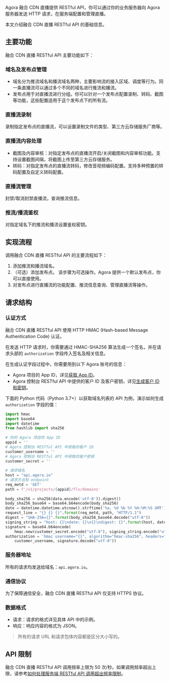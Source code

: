 Agora 融合 CDN 直播提供 RESTful API，你可以通过你的业务服务器向 Agora 服务器发送 HTTP 请求，在服务端配置和管理直播。

本文介绍融合 CDN 直播 RESTful API 的基础信息。

## 主要功能

融合 CDN 直播 RESTful API 主要功能如下：

### 域名及发布点管理

- 域名分为推流域名和播流域名两种，主要影响流的接入区域、调度等行为。同一条直播流可以通过多个不同的域名进行推流和播流。
- 发布点用于对直播流进行分组。你可以针对一个发布点配置录制、转码、截图等功能，这些配置适用于这个发布点下的所有流。

### 直播流录制

录制指定发布点的直播流，可以设置录制文件的类型、第三方云存储服务厂商等。

### 直播流内容处理

- 截图及内容审核：对指定发布点的直播流开启/关闭截图和内容审核功能。支持设置截图间隔，将截图上传至第三方云存储服务。
- 转码：对指定发布点的直播流转码，修改音视频编码配置。支持多种预置的转码配置及自定义转码配置。

### 直播流管理

封禁/取消封禁直播流，查询推流信息。

### 推流/播流鉴权

对指定域名下的推流和播流设置鉴权密钥。

## 实现流程

调用融合 CDN 直播 RESTful API 的主要流程如下：

1. 添加推流和播流域名。
2. （可选）添加发布点。
   该步骤为可选操作。Agora 提供一个默认发布点，你可以直接使用。
3. 对发布点进行直播流的功能配置、推流信息查询、管理直播流等操作。

## 请求结构

### 认证方式

融合 CDN 直播 RESTful API 使用 HTTP HMAC (Hash-based Message Authentication Code) 认证。

在发送 HTTP 请求时，你需要通过 HMAC-SHA256 算法生成一个签名，并在请求头部的 `authorization` 字段传入签名及相关信息。

在生成认证字段过程中，你需要用到以下 Agora 账号的信息：

- Agora 项目的 App ID，详见[获取 App ID](https://docs.agora.io/cn/Agora%20Platform/get_appid_token?platform=All%20Platforms#获取-app-id)。
- Agora 控制台 RESTful API 中提供的客户 ID 及客户密钥，详见[生成客户 ID 和密钥](https://docs.agora.io/cn/Agora%20Platform/get_appid_token?platform=All%20Platforms#生成客户-id-和密钥)。

下面的 Python 代码（Python 3.7+）以获取域名列表的 API 为例，演示如何生成 `authorization` 字段的值：

```python
import hmac
import base64
import datetime
from hashlib import sha256
 
# 你的 Agora 项目的 App ID
appid = ''
# Agora 控制台 RESTful API 中获取的客户 ID
customer_username = ''
# Agora 控制台 RESTful API 中获取的客户密钥
customer_secret = ''
 
# 请求域名
host = "api.agora.io"
# 请求方法和 endpoint
req_metd = 'GET'
path = f'/v1/projects/{appid}/fls/domains'
 
body_sha256 = sha256(data.encode('utf-8')).digest()
body_sha256_base64 = base64.b64encode(body_sha256)
date = datetime.datetime.utcnow().strftime('%a, %d %b %Y %H:%M:%S GMT')
request_line = "{} {} {}".format(req_metd, path, "HTTP/1.1")
digest = "SHA-256={}".format(body_sha256_base64.decode("utf-8"))
signing_string = "host: {}\ndate: {}\n{}\ndigest: {}".format(host, date, request_line, digest)
signature = base64.b64encode(
    hmac.new(customer_secret.encode("utf-8"), signing_string.encode("utf-8"), sha256).digest())
authorization = 'hmac username="{}", algorithm="hmac-sha256", headers="host date request-line digest", signature="{}"'.format(
    customer_username, signature.decode("utf-8"))
```

### 服务器地址

所有的请求均发送给域名：`api.agora.io`。

### 通信协议

为了保障通信安全，融合 CDN 直播 RESTful API 仅支持 HTTPS 协议。

### 数据格式

- 请求：请求的格式详见具体 API 中的示例。
- 响应：响应内容的格式为 JSON。

> 所有的请求 URL 和请求包体内容都是区分大小写的。

## API 限制

融合 CDN 直播 RESTful API 调用频率上限为 50 次/秒。如果调用频率超出上限，请参考[如何处理服务端 RESTful API 调用超出频率限制](https://docs.agora.io/cn/faq/restful_api_call_frequency)。